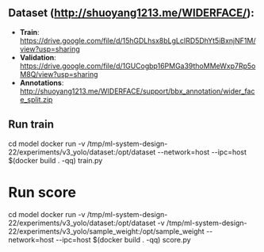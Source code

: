 ## Dataset (http://shuoyang1213.me/WIDERFACE/):

- **Train**: https://drive.google.com/file/d/15hGDLhsx8bLgLcIRD5DhYt5iBxnjNF1M/view?usp=sharing
- **Validation**: https://drive.google.com/file/d/1GUCogbp16PMGa39thoMMeWxp7Rp5oM8Q/view?usp=sharing
- **Annotations**: http://shuoyang1213.me/WIDERFACE/support/bbx_annotation/wider_face_split.zip

## Run train

cd model
docker run -v /tmp/ml-system-design-22/experiments/v3_yolo/dataset:/opt/dataset --network=host --ipc=host $(docker build . -qq) train.py

# Run score

cd model
docker run -v /tmp/ml-system-design-22/experiments/v3_yolo/dataset:/opt/dataset -v
/tmp/ml-system-design-22/experiments/v3_yolo/sample_weight:/opt/sample_weight --network=host --ipc=host $(docker build . -qq) score.py
